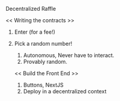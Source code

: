 Decentralized Raffle


<< Writing the contracts >>
1. Enter (for a fee!)
2. Pick a random number!
    1. Autonomous, Never have to interact. 
    2. Provably random. 

    << Build the Front End >>
    1. Buttons, NextJS
    2. Deploy in a decentralized context